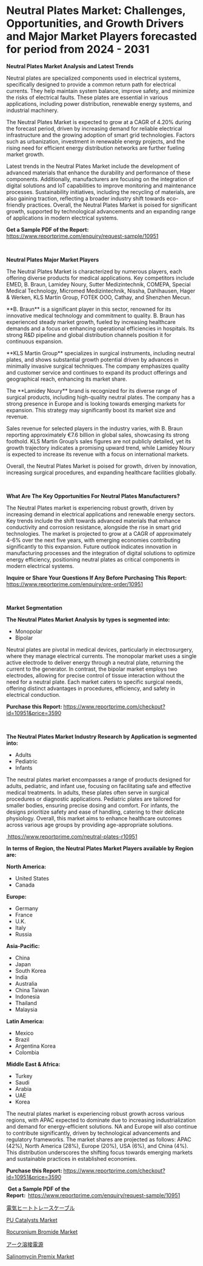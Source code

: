 <p><h1>Neutral Plates Market: Challenges, Opportunities, and Growth Drivers and Major Market Players forecasted for period from 2024 - 2031</h1></p><p><strong>Neutral Plates Market Analysis and Latest Trends</strong></p>
<p><p>Neutral plates are specialized components used in electrical systems, specifically designed to provide a common return path for electrical currents. They help maintain system balance, improve safety, and minimize the risks of electrical faults. These plates are essential in various applications, including power distribution, renewable energy systems, and industrial machinery.</p><p>The Neutral Plates Market is expected to grow at a CAGR of 4.20% during the forecast period, driven by increasing demand for reliable electrical infrastructure and the growing adoption of smart grid technologies. Factors such as urbanization, investment in renewable energy projects, and the rising need for efficient energy distribution networks are further fueling market growth. </p><p>Latest trends in the Neutral Plates Market include the development of advanced materials that enhance the durability and performance of these components. Additionally, manufacturers are focusing on the integration of digital solutions and IoT capabilities to improve monitoring and maintenance processes. Sustainability initiatives, including the recycling of materials, are also gaining traction, reflecting a broader industry shift towards eco-friendly practices. Overall, the Neutral Plates Market is poised for significant growth, supported by technological advancements and an expanding range of applications in modern electrical systems.</p></p>
<p><strong>Get a Sample PDF of the Report:&nbsp;</strong> <a href="https://www.reportprime.com/enquiry/request-sample/10951">https://www.reportprime.com/enquiry/request-sample/10951</a></p>
<p>&nbsp;</p>
<p><strong>Neutral Plates Major Market Players</strong></p>
<p><p>The Neutral Plates Market is characterized by numerous players, each offering diverse products for medical applications. Key competitors include EMED, B. Braun, Lamidey Noury, Sutter Medizintechnik, COMEPA, Special Medical Technology, Micromed Medizintechnik, Nissha, Dahlhausen, Hager & Werken, KLS Martin Group, FOTEK OOO, Cathay, and Shenzhen Mecun.</p><p>**B. Braun** is a significant player in this sector, renowned for its innovative medical technology and commitment to quality. B. Braun has experienced steady market growth, fueled by increasing healthcare demands and a focus on enhancing operational efficiencies in hospitals. Its strong R&D pipeline and global distribution channels position it for continuous expansion.</p><p>**KLS Martin Group** specializes in surgical instruments, including neutral plates, and shows substantial growth potential driven by advances in minimally invasive surgical techniques. The company emphasizes quality and customer service and continues to expand its product offerings and geographical reach, enhancing its market share.</p><p>The **Lamidey Noury** brand is recognized for its diverse range of surgical products, including high-quality neutral plates. The company has a strong presence in Europe and is looking towards emerging markets for expansion. This strategy may significantly boost its market size and revenue.</p><p>Sales revenue for selected players in the industry varies, with B. Braun reporting approximately €7.6 billion in global sales, showcasing its strong foothold. KLS Martin Group’s sales figures are not publicly detailed, yet its growth trajectory indicates a promising upward trend, while Lamidey Noury is expected to increase its revenue with a focus on international markets.</p><p>Overall, the Neutral Plates Market is poised for growth, driven by innovation, increasing surgical procedures, and expanding healthcare facilities globally.</p></p>
<p>&nbsp;</p>
<p><strong>What Are The Key Opportunities For Neutral Plates Manufacturers?</strong></p>
<p><p>The Neutral Plates market is experiencing robust growth, driven by increasing demand in electrical applications and renewable energy sectors. Key trends include the shift towards advanced materials that enhance conductivity and corrosion resistance, alongside the rise in smart grid technologies. The market is projected to grow at a CAGR of approximately 4-6% over the next five years, with emerging economies contributing significantly to this expansion. Future outlook indicates innovation in manufacturing processes and the integration of digital solutions to optimize energy efficiency, positioning neutral plates as critical components in modern electrical systems.</p></p>
<p><strong>Inquire or Share Your Questions If Any Before Purchasing This Report:</strong> <a href="https://www.reportprime.com/enquiry/pre-order/10951">https://www.reportprime.com/enquiry/pre-order/10951</a></p>
<p>&nbsp;</p>
<p><strong>Market Segmentation</strong></p>
<p><strong>The Neutral Plates Market Analysis by types is segmented into:</strong></p>
<p><ul><li>Monopolar</li><li>Bipolar</li></ul></p>
<p><p>Neutral plates are pivotal in medical devices, particularly in electrosurgery, where they manage electrical currents. The monopolar market uses a single active electrode to deliver energy through a neutral plate, returning the current to the generator. In contrast, the bipolar market employs two electrodes, allowing for precise control of tissue interaction without the need for a neutral plate. Each market caters to specific surgical needs, offering distinct advantages in procedures, efficiency, and safety in electrical conduction.</p></p>
<p><strong>Purchase this Report:&nbsp;</strong><a href="https://www.reportprime.com/checkout?id=10951&price=3590">https://www.reportprime.com/checkout?id=10951&price=3590</a></p>
<p>&nbsp;</p>
<p><strong>The Neutral Plates Market Industry Research by Application is segmented into:</strong></p>
<p><ul><li>Adults</li><li>Pediatric</li><li>Infants</li></ul></p>
<p><p>The neutral plates market encompasses a range of products designed for adults, pediatric, and infant use, focusing on facilitating safe and effective medical treatments. In adults, these plates often serve in surgical procedures or diagnostic applications. Pediatric plates are tailored for smaller bodies, ensuring precise dosing and comfort. For infants, the designs prioritize safety and ease of handling, catering to their delicate physiology. Overall, this market aims to enhance healthcare outcomes across various age groups by providing age-appropriate solutions.</p></p>
<p><a href="https://www.reportprime.com/neutral-plates-r10951">&nbsp;https://www.reportprime.com/neutral-plates-r10951</a></p>
<p><strong>In terms of Region, the Neutral Plates Market Players available by Region are:</strong></p>
<p>
    <p> <strong> North America: </strong>
        <ul>
            <li>United States</li>
            <li>Canada</li>
        </ul>
        </p> 
    <p> <strong> Europe: </strong>
        <ul>
            <li>Germany</li>
            <li>France</li>
            <li>U.K.</li>
            <li>Italy</li>
            <li>Russia</li>
        </ul>
        </p> 
    <p> <strong> Asia-Pacific: </strong>
        <ul>
            <li>China</li>
            <li>Japan</li>
            <li>South Korea</li>
            <li>India</li>
            <li>Australia</li>
            <li>China Taiwan</li>
            <li>Indonesia</li>
            <li>Thailand</li>
            <li>Malaysia</li>
        </ul>
        </p> 
    <p> <strong> Latin America: </strong>
        <ul>
            <li>Mexico</li>
            <li>Brazil</li>
            <li>Argentina Korea</li>
            <li>Colombia</li>
        </ul>
        </p> 
    <p> <strong> Middle East & Africa: </strong>
        <ul>
            <li>Turkey</li>
            <li>Saudi</li>
            <li>Arabia</li>
            <li>UAE</li>
            <li>Korea</li>
        </ul>
    </p>
    </p>
<p><p>The neutral plates market is experiencing robust growth across various regions, with APAC expected to dominate due to increasing industrialization and demand for energy-efficient solutions. NA and Europe will also continue to contribute significantly, driven by technological advancements and regulatory frameworks. The market shares are projected as follows: APAC (42%), North America (28%), Europe (20%), USA (6%), and China (4%). This distribution underscores the shifting focus towards emerging markets and sustainable practices in established economies.</p></p>
<p><strong>Purchase this Report: </strong><a href="https://www.reportprime.com/checkout?id=10951&price=3590">https://www.reportprime.com/checkout?id=10951&price=3590</a></p>
<p>&nbsp;<strong>Get a Sample PDF of the Report:&nbsp;&nbsp;</strong><a href="https://www.reportprime.com/enquiry/request-sample/10951">https://www.reportprime.com/enquiry/request-sample/10951</a></p>
<p><strong></strong></p>
<p><p><a href="https://lerafesills.medium.com/electric-heat-trace-cable-market-%E3%81%AF-%E3%82%B3%E3%82%B9%E3%83%88%E7%AE%A1%E7%90%86%E3%81%A8%E5%8A%B9%E7%8E%87%E5%90%91%E4%B8%8A%E3%82%92%E5%84%AA%E5%85%88%E3%81%97%E3%81%BE%E3%81%99-%E3%81%95%E3%82%89%E3%81%AB-%E5%A0%B1%E5%91%8A%E6%9B%B8%E3%81%AF%E5%B8%82%E5%A0%B4%E3%81%AE%E9%9C%80%E8%A6%81%E9%9D%A2%E3%81%A8%E4%BE%9B%E7%B5%A6%E9%9D%A2%E3%81%AE%E4%B8%A1%E6%96%B9%E3%82%92%E3%82%AB%E3%83%90%E3%83%BC%E3%81%97%E3%81%A6%E3%81%84%E3%81%BE%E3%81%99-electric-heat-71eec59462ef">電気ヒートトレースケーブル</a></p><p><a href="https://issuu.com/reportprime-2/docs/pu-catalysts-market-size-2030.pptx_77056bc0a0a025">PU Catalysts Market</a></p><p><a href="https://medium.com/@glenmyftiu133/in-the-rocuronium-bromide-market-the-main-focus-is-on-keeping-costs-low-and-getting-the-most-out-9a94570921a9?postPublishedType=initial">Rocuronium Bromide Market</a></p><p><a href="https://lerafesills.medium.com/arc-welding-power-source-market-%E3%81%AF-%E3%82%B3%E3%82%B9%E3%83%88%E7%AE%A1%E7%90%86%E3%81%A8%E5%8A%B9%E7%8E%87%E5%90%91%E4%B8%8A%E3%82%92%E5%84%AA%E5%85%88%E3%81%97%E3%81%BE%E3%81%99-%E3%81%95%E3%82%89%E3%81%AB-%E5%A0%B1%E5%91%8A%E6%9B%B8%E3%81%AF%E5%B8%82%E5%A0%B4%E3%81%AE%E9%9C%80%E8%A6%81%E9%9D%A2%E3%81%A8%E4%BE%9B%E7%B5%A6%E9%9D%A2%E3%81%AE%E4%B8%A1%E6%96%B9%E3%82%92%E3%82%AB%E3%83%90%E3%83%BC%E3%81%97%E3%81%A6%E3%81%84%E3%81%BE%E3%81%99-arc-welding-7891ce96b59a">アーク溶接電源</a></p><p><a href="https://medium.com/@glenmyftiu133/the-salinomycin-premix-market-research-report-provides-an-in-depth-and-up-to-date-analysis-of-the-f9a7d68522d6?postPublishedType=initial">Salinomycin Premix Market</a></p></p>